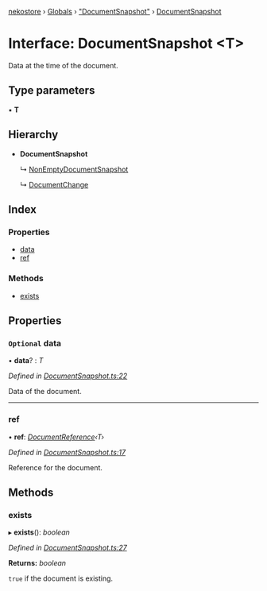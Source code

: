 [nekostore](../README.md) › [Globals](../globals.md) › ["DocumentSnapshot"](../modules/_documentsnapshot_.md) › [DocumentSnapshot](_documentsnapshot_.documentsnapshot.md)

# Interface: DocumentSnapshot <**T**>

Data at the time of the document.

## Type parameters

▪ **T**

## Hierarchy

* **DocumentSnapshot**

  ↳ [NonEmptyDocumentSnapshot](_documentsnapshot_.nonemptydocumentsnapshot.md)

  ↳ [DocumentChange](_documentchange_.documentchange.md)

## Index

### Properties

* [data](_documentsnapshot_.documentsnapshot.md#optional-data)
* [ref](_documentsnapshot_.documentsnapshot.md#ref)

### Methods

* [exists](_documentsnapshot_.documentsnapshot.md#exists)

## Properties

### `Optional` data

• **data**? : *T*

*Defined in [DocumentSnapshot.ts:22](https://github.com/esnya/nekostore/blob/master/src/DocumentSnapshot.ts#L22)*

Data of the document.

___

###  ref

• **ref**: *[DocumentReference](_documentreference_.documentreference.md)‹T›*

*Defined in [DocumentSnapshot.ts:17](https://github.com/esnya/nekostore/blob/master/src/DocumentSnapshot.ts#L17)*

Reference for the document.

## Methods

###  exists

▸ **exists**(): *boolean*

*Defined in [DocumentSnapshot.ts:27](https://github.com/esnya/nekostore/blob/master/src/DocumentSnapshot.ts#L27)*

**Returns:** *boolean*

`true` if the document is existing.
